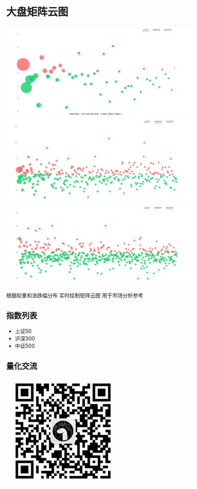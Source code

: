 # 大盘矩阵云图

![sh000016](./sh000016.jpg)
![sh000300](./sh000300.jpg)
![sh000905](./sh000905.jpg)

根据权重和涨跌幅分布 实时绘制矩阵云图 用于市场分析参考

## 指数列表

- 上证50
- 沪深300
- 中证500

## 量化交流

![微信](./wx.jpg "neil-pan-s")

